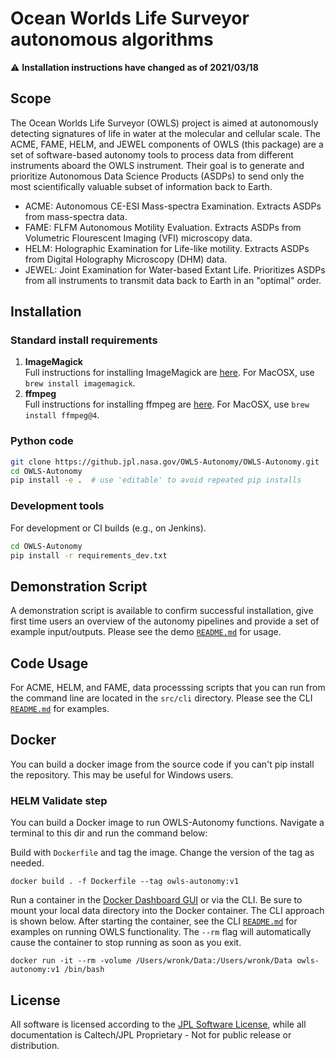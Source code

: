# Ocean Worlds Life Surveyor autonomous algorithms

:warning: **Installation instructions have changed as of 2021/03/18**

## Scope
The Ocean Worlds Life Surveyor (OWLS) project is aimed at autonomously detecting signatures of life in water at the molecular and cellular scale. The ACME, FAME, HELM, and JEWEL components of OWLS (this package) are a set of software-based autonomy tools to process data from different instruments aboard the OWLS instrument. Their goal is to generate and prioritize Autonomous Data Science Products (ASDPs) to send only the most scientifically valuable subset of information back to Earth.

* ACME: Autonomous CE-ESI Mass-spectra Examination. Extracts ASDPs from mass-spectra data.
* FAME: FLFM Autonomous Motility Evaluation. Extracts ASDPs from Volumetric Flourescent Imaging (VFI) microscopy data.
* HELM: Holographic Examination for Life-like motility. Extracts ASDPs from Digital Holography Microscopy (DHM) data.
* JEWEL: Joint Examination for Water-based Extant Life. Prioritizes ASDPs from all instruments to transmit data back to Earth in an "optimal" order.

## Installation

### Standard install requirements
1. **ImageMagick** \
  Full instructions for installing ImageMagick are
  [here](https://imagemagick.org/script/download.php). For MacOSX, use
  `brew install imagemagick`.
2. **ffmpeg** \
    Full instructions for installing ffmpeg are
    [here](https://ffmpeg.org/download.html). For MacOSX, use
    `brew install ffmpeg@4`.

### Python code
```bash
git clone https://github.jpl.nasa.gov/OWLS-Autonomy/OWLS-Autonomy.git
cd OWLS-Autonomy
pip install -e .  # use 'editable' to avoid repeated pip installs
```

### Development tools
For development or CI builds (e.g., on Jenkins).
```bash
cd OWLS-Autonomy
pip install -r requirements_dev.txt
```

## Demonstration Script
A demonstration script is available to confirm successful installation, give first time users an overview of the autonomy pipelines and provide a set of example input/outputs. Please see the demo [`README.md`](./demo/README.md) for usage.

## Code Usage
For ACME, HELM, and FAME, data processsing scripts that you can run from the
command line are located in the `src/cli` directory. Please see
the CLI [`README.md`](./src/cli/README.md) for examples.

## Docker
You can build a docker image from the source code if you can't pip install the
repository. This may be useful for Windows users.

### HELM Validate step
You can build a Docker image to run OWLS-Autonomy functions. Navigate a terminal
to this dir and run the command below:

Build with `Dockerfile` and tag the image. Change the version of the tag as needed.
```
docker build . -f Dockerfile --tag owls-autonomy:v1
```

Run a container in the [Docker Dashboard GUI](https://docs.docker.com/desktop/dashboard/)
or via the CLI. Be sure to mount your local data directory into the Docker
container. The CLI approach is shown below. After starting the container, see the
CLI [`README.md`](./src/cli/README.md) for examples on running OWLS functionality.
The `--rm` flag will automatically cause the container to stop running as soon as
you exit.
```
docker run -it --rm -volume /Users/wronk/Data:/Users/wronk/Data owls-autonomy:v1 /bin/bash
```

## License
All software is licensed according to the [JPL Software License](LICENSE.md), while all documentation is Caltech/JPL Proprietary - Not for public release or distribution.

